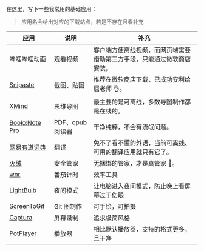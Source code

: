 在这里，写下一些我常用的基础应用：

> 应用名会给出对应的下载站点，若是不存在且看补充

| 应用                                             | 说明             | 补充                                                                   |
| ------------------------------------------------ | ---------------- | ---------------------------------------------------------------------- |
| 哔哩哔哩动画                                     | 观看视频         | 客户端方便离线视频，而网页端需要借助第三方手段，只能通过微软商店安装。 |
| [Snipaste](https://zh.snipaste.com/)             | 截图、贴图       | 推荐在微软商店下载，已成功安利给屈老师 👌。                            |
| [XMind](https://www.xmind.cn/)                   | 思维导图         | 最主要的是可离线，多数导图制作都是在线的。                             |
| [BookxNote Pro](http://www.bookxnote.com/)       | PDF、qpub 阅读器 | 干净纯粹，不会有流氓问题。                                             |
| [网易有道词典](https://dict.youdao.com/)         | 翻译             | 免不了看不懂的外语，当前可离线、可用的翻译应用就只有它了。             |
| [火绒](https://www.huorong.cn/)                  | 安全管家         | 无捆绑的管家，才是真管家 🤣。                                          |
| [wnr](https://github.com/RoderickQiu/wnr)        | 番茄计时         | 效率工具                                                               |
| [LightBulb](https://github.com/Tyrrrz/LightBulb) | 夜间模式         | 让电脑进入夜间模式，防止晚上看屏幕过于伤眼                             |
| [ScreenToGif](https://www.screentogif.com/) | Git 图制作         | 可手绘，可拍摄                             |
| [Captura](https://mathewsachin.github.io/Captura/) | 屏幕录制         | 追求极简风格                             |
| [PotPlayer](http://www.potplayercn.com/) | 播放器         | 相比默认播放器，支持的格式更多，且干净                             |
